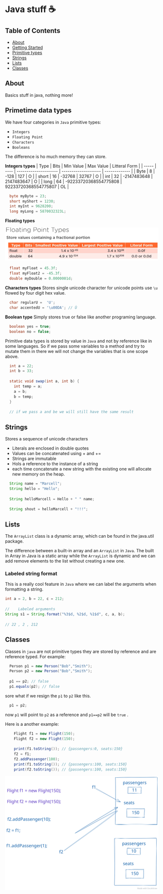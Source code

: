 # Java stuff ☕️

## Table of Contents

- [About](#about)
- [Getting Started](#getting_started)
- [Primitive types](#primitive_types)
- [Strings](#strings)
- [Lists](#lists)
- [Classes](#classes)

## About <a name = "about"></a>

Basics stuff in java, nothing more!

## Primetime data types <a name = "primitive_types"></a>

We have four categories in `Java` primitive types:

- `Integers`
- `Floating Point`
- `Characters`
- `Booleans`

The difference is ho much memory they can store.

**Integers types**
| Type | Bits | Min Value | Max Value | Litteral Form |
| ----- | ---- | --------------------- | -------------------- | ------------- |
| Byte | 8 | -128 | 127 | O |
| short | 16 | -32768 | 32767 | O |
| int | 32 | -2147483648 | 2147483647 | O |
| long | 64 | -92233720368554775808 | 92233720368554775807 | OL |

```java
  byte myByte = 23;
  short myShort = 1230;
  int myInt = 9628200;
  long myLong = 5870032323L;
```

**Floating types**

<img src="./floats.png" />

```java
  float myFloat = 45.3f;
  float myFloat2 = -45.3f;
  double myDouble = 0.0000001d;
```

**Characters types**
Stores single unicode character
for unicode points use `\u `flowed by four digit hex value.

```java
  char regularU =  'U';
  char accentedU = '\u00DA'; // Ù

```

**Boolean type**
Simply stores true or false like another programing language.

```java
  boolean yes = true;
  boolean no = false;
```

Primitive data types is stored by value in `Java` and not by reference like in some languages.
So if we pass some variables to a method and try to mutate them in there we will not change the variables that is one scope above.

```java
  int a = 22;
  int b = 33;

  static void swap(int a, int b) {
    int temp = a;
    a = b;
    b = temp;
  }

  // if we pass a and be we will still have the same result

```

## Strings <a name="strings"></a>

Stores a sequence of unicode characters

- Literals are enclosed in double quotes
- Values can be concatenated using + and +=
- Strings are immutable
- Hols a reference to the instance of a string
- each time concatenate a new string with the existing one will allocate new memory on the heap.

```java
  String name = "Marcell";
  String hello = "Hello";

  String helloMarcell = Hello + " " name;

  String shout = helloMarcell + "!!!";
```

## Lists <a name="lists"></a>

The `ArrayList` class is a dynamic array, which can be found in the java.util package.

The difference between a built-in array and an `ArrayList` in `Java`. The built in Array in Java is a static array while the `ArrayList` is dynamic
and we can add remove elements to the list without creating a new one.

### Labeled string format

This is a really cool feature in `Java` where we can label the arguments when formatting a string.

```java
int a = 2, b = 22, c = 212;

//    Labeled arguments
String s1 = String.format("%3$d, %2$d, %1$d", c, a, b);

// 22 , 2 , 212
```

## Classes <a name="classes"></a>

Classes in `java` are not primitive types they are stored by reference and are reference typed.
For example:

```java
  Person p1 = new Person("Bob","Smith");
  Person p2 = new Person("Bob","Smith");

  p1 == p2; // false
  p1.equals(p2); // false
```

sore what if we resign the `p1` to `p2` like this.

```java
  p1 = p2;
```

now `p1` will point to `p2` as a reference and `p1==p2` will be `true` .

Here is a another example:

```java
    Flight f1 = new Flight(150);
    Flight f2 = new Flight(150);

    print(f1.toString()); // {passengers:0, seats:150}
    f2 = f1;
    f2.addPassenger(100);
    print(f1.toString()); // {passengers:100, seats:150}
    print(f2.toString()); // {passengers:100, seats:150}
```

<img src="./classes.svg" />
